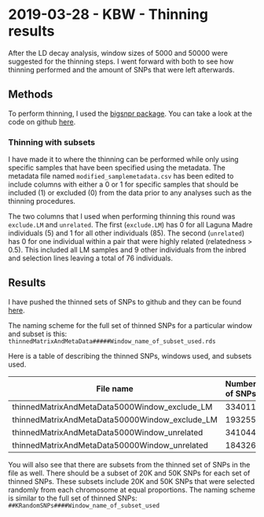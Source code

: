 # 2019-03-28 - KBW - Thinning results

After the LD decay analysis, window sizes of 5000 and 50000 were suggested for the thinning steps. I went forward with both to see how thinning performed and the amount of SNPs that were left afterwards.

## Methods

To perform thinning, I used the [bigsnpr package](https://github.com/privefl/bigsnpr/tree/master/R). You can take a look at the code on github [here](https://github.com/jpuritz/OysterGenomeProject/blob/master/popstructureOutliers/src/2thinning/populationStructureScript.R).

### Thinning with subsets

I have made it to where the thinning can be performed while only using specific samples that have been specified using the metadata. The metadata file named `modified_samplemetadata.csv` has been edited to include columns with either a 0 or 1 for specific samples that should be included (1) or excluded (0) from the data prior to any analyses such as the thinning procedures.

The two columns that I used when performing thinning this round was `exclude.LM` and `unrelated`. The first (`exclude.LM`) has 0 for all Laguna Madre individuals (5) and 1 for all other individuals (85). The second (`unrelated`) has 0 for one individual within a pair that were highly related (relatedness > 0.5). This included all LM samples and 9 other individuals from the inbred and selection lines leaving a total of 76 individuals.

## Results

I have pushed the thinned sets of SNPs to github and they can be found [here](https://github.com/jpuritz/OysterGenomeProject/tree/master/popstructureOutliers/data/thinned_snps).

The naming scheme for the full set of thinned SNPs for a particular window and subset is this:
`thinnedMatrixAndMetaData#####Window_name_of_subset_used.rds`

Here is a table of describing the thinned SNPs, windows used, and subsets used.

| File name                                      | Number of SNPs|
|------------------------------------------------|---------------|
| thinnedMatrixAndMetaData5000Window_exclude_LM  |     334011    |
| thinnedMatrixAndMetaData50000Window_exclude_LM |     193255    |
| thinnedMatrixAndMetaData5000Window_unrelated   |     341044    |
| thinnedMatrixAndMetaData50000Window_unrelated  |     184326    |

You will also see that there are subsets from the thinned set of SNPs in the file as well. There should be a subset of 20K and 50K SNPs for each set of thinned SNPs. These subsets include 20K and 50K SNPs that were selected randomly from each chromosome at equal proportions. The naming scheme is similar to the full set of thinned SNPs:
`##KRandomSNPs####Window_name_of_subset_used`
